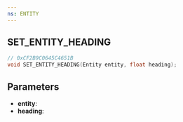 ```yaml
---
ns: ENTITY
---
```

## SET_ENTITY_HEADING

```c
// 0xCF2B9C0645C4651B
void SET_ENTITY_HEADING(Entity entity, float heading);
```

## Parameters
* **entity**:
* **heading**:

